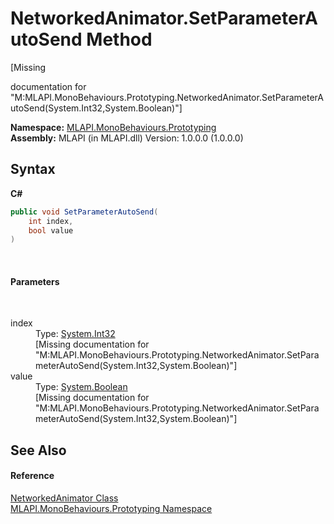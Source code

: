 # NetworkedAnimator.SetParameterAutoSend Method 
 

\[Missing <summary> documentation for "M:MLAPI.MonoBehaviours.Prototyping.NetworkedAnimator.SetParameterAutoSend(System.Int32,System.Boolean)"\]

**Namespace:**&nbsp;<a href="N_MLAPI_MonoBehaviours_Prototyping">MLAPI.MonoBehaviours.Prototyping</a><br />**Assembly:**&nbsp;MLAPI (in MLAPI.dll) Version: 1.0.0.0 (1.0.0.0)

## Syntax

**C#**<br />
``` C#
public void SetParameterAutoSend(
	int index,
	bool value
)
```

<br />

#### Parameters
&nbsp;<dl><dt>index</dt><dd>Type: <a href="http://msdn2.microsoft.com/en-us/library/td2s409d" target="_blank">System.Int32</a><br />\[Missing <param name="index"/> documentation for "M:MLAPI.MonoBehaviours.Prototyping.NetworkedAnimator.SetParameterAutoSend(System.Int32,System.Boolean)"\]</dd><dt>value</dt><dd>Type: <a href="http://msdn2.microsoft.com/en-us/library/a28wyd50" target="_blank">System.Boolean</a><br />\[Missing <param name="value"/> documentation for "M:MLAPI.MonoBehaviours.Prototyping.NetworkedAnimator.SetParameterAutoSend(System.Int32,System.Boolean)"\]</dd></dl>

## See Also


#### Reference
<a href="T_MLAPI_MonoBehaviours_Prototyping_NetworkedAnimator">NetworkedAnimator Class</a><br /><a href="N_MLAPI_MonoBehaviours_Prototyping">MLAPI.MonoBehaviours.Prototyping Namespace</a><br />